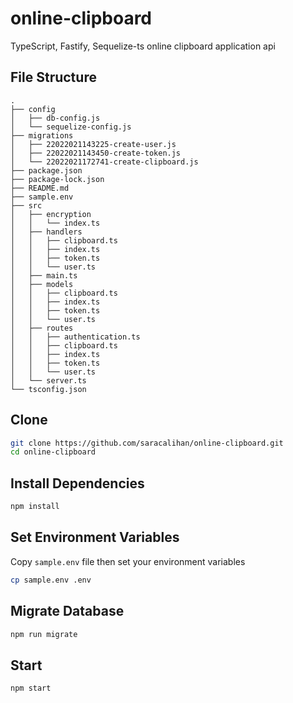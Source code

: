 # online-clipboard
TypeScript, Fastify, Sequelize-ts online clipboard application api

## File Structure
```
.
├── config
│   ├── db-config.js
│   └── sequelize-config.js
├── migrations
│   ├── 22022021143225-create-user.js
│   ├── 22022021143450-create-token.js
│   └── 22022021172741-create-clipboard.js
├── package.json
├── package-lock.json
├── README.md
├── sample.env
├── src
│   ├── encryption
│   │   └── index.ts
│   ├── handlers
│   │   ├── clipboard.ts
│   │   ├── index.ts
│   │   ├── token.ts
│   │   └── user.ts
│   ├── main.ts
│   ├── models
│   │   ├── clipboard.ts
│   │   ├── index.ts
│   │   ├── token.ts
│   │   └── user.ts
│   ├── routes
│   │   ├── authentication.ts
│   │   ├── clipboard.ts
│   │   ├── index.ts
│   │   ├── token.ts
│   │   └── user.ts
│   └── server.ts
└── tsconfig.json

```

## Clone
```bash
git clone https://github.com/saracalihan/online-clipboard.git
cd online-clipboard
```

## Install Dependencies
```bash
npm install
```

## Set Environment Variables
Copy `sample.env` file then set your environment variables
```bash
cp sample.env .env
```

## Migrate Database
```bash
npm run migrate
```

## Start
```bash
npm start
```
